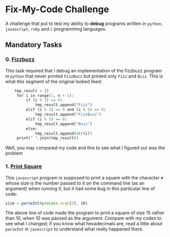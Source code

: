 # Fix-My-Code Challenge
A challenge that put to test my ability to **debug** programs written in `python`, `javascript`, `ruby` and `c` programming languages.
## Mandatory Tasks
### 0. [Fizzbuzz](./0-fizzbuzz.py)
This task required that I debug an implementation of the fizzbuzz program in `python` that never printed `FizzBuzz` but printed only `Fizz` and `Bizz`.
This is what this segment of the original looked liked:
```python
    tmp_result = [] 
     for i in range(1, n + 1): 
         if (i % 3) == 0: 
             tmp_result.append("Fizz") 
         elif (i % 3) == 0 and (i % 5) == 0: 
             tmp_result.append("FizzBuzz") 
         elif (i % 5) == 0: 
             tmp_result.append("Buzz") 
         else: 
             tmp_result.append(str(i)) 
     print(" ".join(tmp_result))
 ```
 Well, you may compared my code and this to see what I figured out was the problem

### 1. [Print Square](./1-print_square.js)
This `javascript` program is supposed to print a square with the character `#` whose size is the number passed to it on the command line (as an argument) when running it, but it had some bug in this particular line of code:
```js
size = parseInt(process.argv[2], 16)
```
The above line of code made the program to print a square of size 15 rather than 10, when 10 was passed as the argument.
Compare with my codes to see what I changed; if you know what hexadecimals are, read a little about `parseInt` in `javascript` to understand what really happened there.
